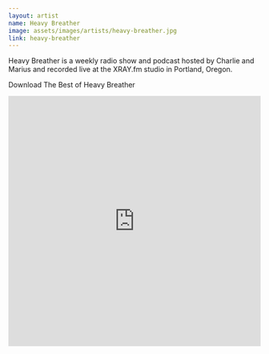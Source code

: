 ```yaml
---
layout: artist
name: Heavy Breather
image: assets/images/artists/heavy-breather.jpg
link: heavy-breather
---
```


Heavy Breather is a weekly radio show and podcast hosted by Charlie and Marius and recorded live at the XRAY.fm studio in Portland, Oregon.

Download The Best of Heavy Breather

<iframe class="video" width="100%" height="500" src="https://www.youtube.com/embed/w0Yw8Vx4QWI" frameborder="0" allowfullscreen></iframe>